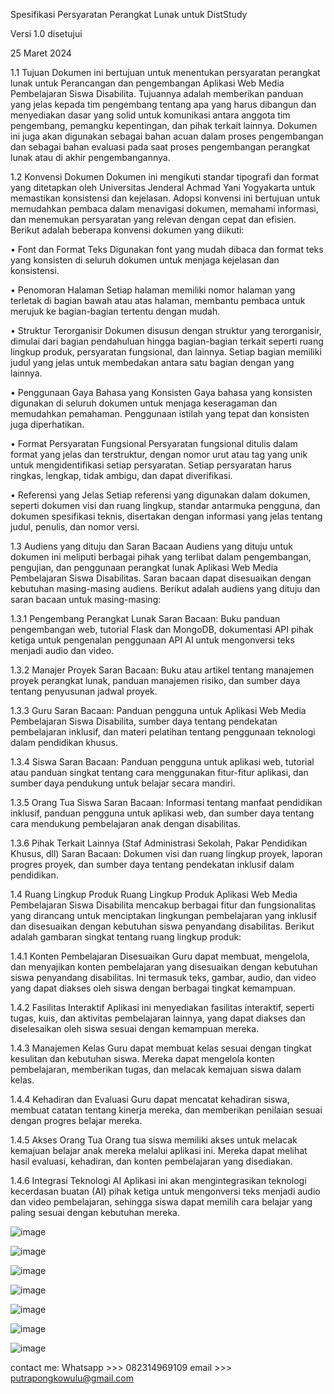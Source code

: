 Spesifikasi Persyaratan Perangkat Lunak
untuk
DistStudy

Versi 1.0 disetujui

25 Maret 2024 


1.1	Tujuan
Dokumen ini bertujuan untuk menentukan persyaratan perangkat lunak untuk Perancangan dan pengembangan Aplikasi Web Media Pembelajaran Siswa Disabilita. Tujuannya adalah memberikan panduan yang jelas kepada tim pengembang tentang apa yang harus dibangun dan menyediakan dasar yang solid untuk komunikasi antara anggota tim pengembang, pemangku kepentingan, dan pihak terkait lainnya. Dokumen ini juga akan digunakan sebagai bahan acuan dalam proses pengembangan dan sebagai bahan evaluasi pada saat proses pengembangan perangkat lunak atau di akhir pengembangannya.


1.2	Konvensi Dokumen
Dokumen ini mengikuti standar tipografi dan format yang ditetapkan oleh Universitas Jenderal Achmad Yani Yogyakarta untuk memastikan konsistensi dan kejelasan. Adopsi konvensi ini bertujuan untuk memudahkan pembaca dalam menavigasi dokumen, memahami informasi, dan menemukan persyaratan yang relevan dengan cepat dan efisien. Berikut adalah beberapa konvensi dokumen yang diikuti:

•	Font dan Format Teks
Digunakan font yang mudah dibaca dan format teks yang konsisten di seluruh dokumen untuk menjaga kejelasan dan konsistensi.

•	Penomoran Halaman
Setiap halaman memiliki nomor halaman yang terletak di bagian bawah atau atas halaman, membantu pembaca untuk merujuk ke bagian-bagian tertentu dengan mudah.

•	Struktur Terorganisir
Dokumen disusun dengan struktur yang terorganisir, dimulai dari bagian pendahuluan hingga bagian-bagian terkait seperti ruang lingkup produk, persyaratan fungsional, dan lainnya. Setiap bagian memiliki judul yang jelas untuk membedakan antara satu bagian dengan yang lainnya.

•	Penggunaan Gaya Bahasa yang Konsisten
Gaya bahasa yang konsisten digunakan di seluruh dokumen untuk menjaga keseragaman dan memudahkan pemahaman. Penggunaan istilah yang tepat dan konsisten juga diperhatikan.

•	Format Persyaratan Fungsional
Persyaratan fungsional ditulis dalam format yang jelas dan terstruktur, dengan nomor urut atau tag yang unik untuk mengidentifikasi setiap persyaratan. Setiap persyaratan harus ringkas, lengkap, tidak ambigu, dan dapat diverifikasi.

•	Referensi yang Jelas
Setiap referensi yang digunakan dalam dokumen, seperti dokumen visi dan ruang lingkup, standar antarmuka pengguna, dan dokumen spesifikasi teknis, disertakan dengan informasi yang jelas tentang judul, penulis, dan nomor versi.


1.3	Audiens yang dituju dan Saran Bacaan
Audiens yang dituju untuk dokumen ini meliputi berbagai pihak yang terlibat dalam pengembangan, pengujian, dan penggunaan perangkat lunak Aplikasi Web Media Pembelajaran Siswa Disabilitas. Saran bacaan dapat disesuaikan dengan kebutuhan masing-masing audiens. Berikut adalah audiens yang dituju dan saran bacaan untuk masing-masing:


1.3.1 Pengembang Perangkat Lunak
Saran Bacaan: 
Buku panduan pengembangan web, tutorial Flask dan MongoDB, dokumentasi API pihak ketiga untuk pengenalan penggunaan API AI untuk mengonversi teks menjadi audio dan video.

1.3.2 Manajer Proyek
Saran Bacaan:
Buku atau artikel tentang manajemen proyek perangkat lunak, panduan manajemen risiko, dan sumber daya tentang penyusunan jadwal proyek.

1.3.3 Guru
Saran Bacaan:
Panduan pengguna untuk Aplikasi Web Media Pembelajaran Siswa Disabilita, sumber daya tentang pendekatan pembelajaran inklusif, dan materi pelatihan tentang penggunaan teknologi dalam pendidikan khusus.

1.3.4 Siswa
Saran Bacaan:
Panduan pengguna untuk aplikasi web, tutorial atau panduan singkat tentang cara menggunakan fitur-fitur aplikasi, dan sumber daya pendukung untuk belajar secara mandiri.

1.3.5 Orang Tua Siswa
Saran Bacaan:
Informasi tentang manfaat pendidikan inklusif, panduan pengguna untuk aplikasi web, dan sumber daya tentang cara mendukung pembelajaran anak dengan disabilitas.

1.3.6 Pihak Terkait Lainnya (Staf Administrasi Sekolah, Pakar Pendidikan Khusus, dll)
Saran Bacaan: 
Dokumen visi dan ruang lingkup proyek, laporan progres proyek, dan sumber daya tentang pendekatan inklusif dalam pendidikan.

1.4	Ruang Lingkup Produk
Ruang Lingkup Produk Aplikasi Web Media Pembelajaran Siswa Disabilita mencakup berbagai fitur dan fungsionalitas yang dirancang untuk menciptakan lingkungan pembelajaran yang inklusif dan disesuaikan dengan kebutuhan siswa penyandang disabilitas. Berikut adalah gambaran singkat tentang ruang lingkup produk:

1.4.1 Konten Pembelajaran Disesuaikan
Guru dapat membuat, mengelola, dan menyajikan konten pembelajaran yang disesuaikan dengan kebutuhan siswa penyandang disabilitas. Ini termasuk teks, gambar, audio, dan video yang dapat diakses oleh siswa dengan berbagai tingkat kemampuan.

1.4.2 Fasilitas Interaktif 
Aplikasi ini menyediakan fasilitas interaktif, seperti tugas, kuis, dan aktivitas pembelajaran lainnya, yang dapat diakses dan diselesaikan oleh siswa sesuai dengan kemampuan mereka.

1.4.3 Manajemen Kelas
Guru dapat membuat kelas sesuai dengan tingkat kesulitan dan kebutuhan siswa. Mereka dapat mengelola konten pembelajaran, memberikan tugas, dan melacak kemajuan siswa dalam kelas.

1.4.4 Kehadiran dan Evaluasi
Guru dapat mencatat kehadiran siswa, membuat catatan tentang kinerja mereka, dan memberikan penilaian sesuai dengan progres belajar mereka.

1.4.5 Akses Orang Tua
Orang tua siswa memiliki akses untuk melacak kemajuan belajar anak mereka melalui aplikasi ini. Mereka dapat melihat hasil evaluasi, kehadiran, dan konten pembelajaran yang disediakan.

1.4.6 Integrasi Teknologi AI
Aplikasi ini akan mengintegrasikan teknologi kecerdasan buatan (AI) pihak ketiga untuk mengonversi teks menjadi audio dan video pembelajaran, sehingga siswa dapat memilih cara belajar yang paling sesuai dengan kebutuhan mereka.



![image](https://github.com/user-attachments/assets/1bd58b50-20e4-4ee4-bb43-e1e048c5cd52)

![image](https://github.com/user-attachments/assets/e29d0162-c86c-428f-a658-33f19a5dcf11)

![image](https://github.com/user-attachments/assets/61433c77-787a-46ed-b4e2-c856be5f4411)

![image](https://github.com/user-attachments/assets/ad2d6030-f270-4e80-b4f6-39839c3af03f)

![image](https://github.com/user-attachments/assets/bc2cb4c8-2a3d-40aa-862e-5f23f0c292c9)


![image](https://github.com/user-attachments/assets/47f0f98c-8fd2-4c24-b3fa-5a9229c9fa1e)


![image](https://github.com/user-attachments/assets/bee90b77-7fcc-4ef1-a841-8ef390ecfc1c)




contact me:
Whatsapp >>> 082314969109
email    >>> putrapongkowulu@gmail.com





